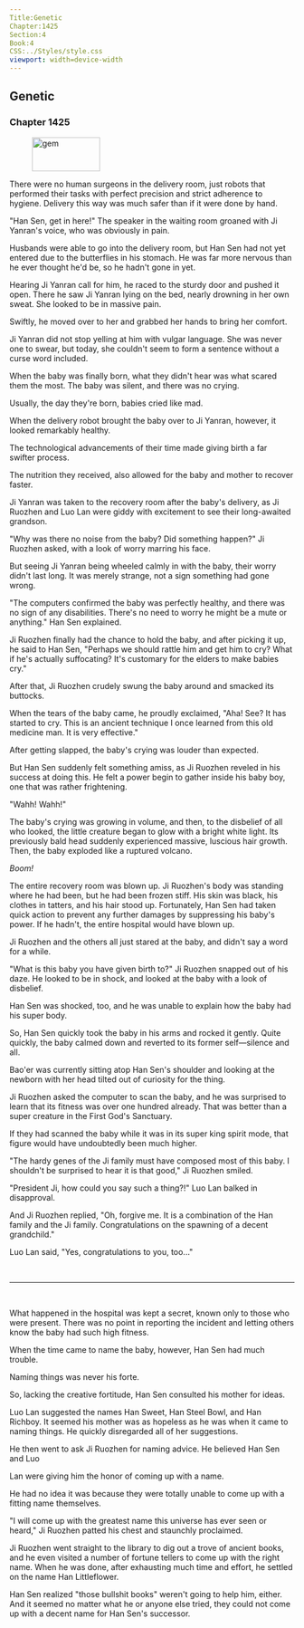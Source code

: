 ```yaml
---
Title:Genetic 
Chapter:1425 
Section:4 
Book:4 
CSS:../Styles/style.css 
viewport: width=device-width
---
```

  
## Genetic
### Chapter 1425
  
<figure>
	<img src="../Images/gem.gif" alt="gem" id="gem" width="120" height="60" />
</figure>
  

  
There were no human surgeons in the delivery room, just robots that performed their tasks with perfect precision and strict adherence to hygiene. Delivery this way was much safer than if it were done by hand.

"Han Sen, get in here!" The speaker in the waiting room groaned with Ji Yanran's voice, who was obviously in pain.

Husbands were able to go into the delivery room, but Han Sen had not yet entered due to the butterflies in his stomach. He was far more nervous than he ever thought he'd be, so he hadn't gone in yet.

Hearing Ji Yanran call for him, he raced to the sturdy door and pushed it open. There he saw Ji Yanran lying on the bed, nearly drowning in her own sweat. She looked to be in massive pain.

Swiftly, he moved over to her and grabbed her hands to bring her comfort.

Ji Yanran did not stop yelling at him with vulgar language. She was never one to swear, but today, she couldn't seem to form a sentence without a curse word included.

When the baby was finally born, what they didn't hear was what scared them the most. The baby was silent, and there was no crying.

Usually, the day they're born, babies cried like mad.

When the delivery robot brought the baby over to Ji Yanran, however, it looked remarkably healthy.

The technological advancements of their time made giving birth a far swifter process.

The nutrition they received, also allowed for the baby and mother to recover faster.

Ji Yanran was taken to the recovery room after the baby's delivery, as Ji Ruozhen and Luo Lan were giddy with excitement to see their long-awaited grandson.

"Why was there no noise from the baby? Did something happen?" Ji Ruozhen asked, with a look of worry marring his face.

But seeing Ji Yanran being wheeled calmly in with the baby, their worry didn't last long. It was merely strange, not a sign something had gone wrong.

"The computers confirmed the baby was perfectly healthy, and there was no sign of any disabilities. There's no need to worry he might be a mute or anything." Han Sen explained.

Ji Ruozhen finally had the chance to hold the baby, and after picking it up, he said to Han Sen, "Perhaps we should rattle him and get him to cry? What if he's actually suffocating? It's customary for the elders to make babies cry."

After that, Ji Ruozhen crudely swung the baby around and smacked its buttocks.

When the tears of the baby came, he proudly exclaimed, "Aha! See? It has started to cry. This is an ancient technique I once learned from this old medicine man. It is very effective."

After getting slapped, the baby's crying was louder than expected.

But Han Sen suddenly felt something amiss, as Ji Ruozhen reveled in his success at doing this. He felt a power begin to gather inside his baby boy, one that was rather frightening.

"Wahh! Wahh!"

The baby's crying was growing in volume, and then, to the disbelief of all who looked, the little creature began to glow with a bright white light. Its previously bald head suddenly experienced massive, luscious hair growth. Then, the baby exploded like a ruptured volcano.

*Boom!*

The entire recovery room was blown up. Ji Ruozhen's body was standing where he had been, but he had been frozen stiff. His skin was black, his clothes in tatters, and his hair stood up. Fortunately, Han Sen had taken quick action to prevent any further damages by suppressing his baby's power. If he hadn't, the entire hospital would have blown up.

Ji Ruozhen and the others all just stared at the baby, and didn't say a word for a while.

"What is this baby you have given birth to?" Ji Ruozhen snapped out of his daze. He looked to be in shock, and looked at the baby with a look of disbelief.

Han Sen was shocked, too, and he was unable to explain how the baby had his super body.

So, Han Sen quickly took the baby in his arms and rocked it gently. Quite quickly, the baby calmed down and reverted to its former self—silence and all.

Bao'er was currently sitting atop Han Sen's shoulder and looking at the newborn with her head tilted out of curiosity for the thing.

Ji Ruozhen asked the computer to scan the baby, and he was surprised to learn that its fitness was over one hundred already. That was better than a super creature in the First God's Sanctuary.

If they had scanned the baby while it was in its super king spirit mode, that figure would have undoubtedly been much higher.

"The hardy genes of the Ji family must have composed most of this baby. I shouldn't be surprised to hear it is that good," Ji Ruozhen smiled.

"President Ji, how could you say such a thing?!" Luo Lan balked in disapproval.

And Ji Ruozhen replied, "Oh, forgive me. It is a combination of the Han family and the Ji family. Congratulations on the spawning of a decent grandchild."

Luo Lan said, "Yes, congratulations to you, too..."

<br>

*****

<br>


What happened in the hospital was kept a secret, known only to those who were present. There was no point in reporting the incident and letting others know the baby had such high fitness.

When the time came to name the baby, however, Han Sen had much trouble.

Naming things was never his forte.

So, lacking the creative fortitude, Han Sen consulted his mother for ideas.

Luo Lan suggested the names Han Sweet, Han Steel Bowl, and Han Richboy. It seemed his mother was as hopeless as he was when it came to naming things. He quickly disregarded all of her suggestions.

He then went to ask Ji Ruozhen for naming advice. He believed Han Sen and Luo

Lan were giving him the honor of coming up with a name.

He had no idea it was because they were totally unable to come up with a fitting name themselves.

"I will come up with the greatest name this universe has ever seen or heard," Ji Ruozhen patted his chest and staunchly proclaimed.

Ji Ruozhen went straight to the library to dig out a trove of ancient books, and he even visited a number of fortune tellers to come up with the right name. When he was done, after exhausting much time and effort, he settled on the name Han Littleflower.

Han Sen realized "those bullshit books" weren't going to help him, either. And it seemed no matter what he or anyone else tried, they could not come up with a decent name for Han Sen's successor.